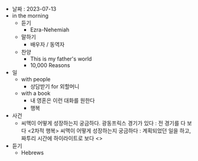 - 날짜 : 2023-07-13
- in the morning
	- 듣기
		- Ezra-Nehemiah
	- 말하기
		-  배우자 / 동역자 
	- 찬양
		- This is my father's world
		- 10,000 Reasons
- 일
	- with people
		- 상담받기 for 외할머니
	- with a book
		- 내 영혼은 이런 대화를 원한다
		- 행복
- 사건
	- 씨맥이 어떻게 성장하는지 궁금하다. 광동프릭스 경기가 있다 : 전 경기를 다 보다 <2차적 행복> 씨맥이 어떻게 성장하는지 궁금하다 : 계획되었던 일을 하고, 짜투리 시간에 하이라이트로 보다 <> 
- 듣기
	- Hebrews 
